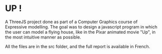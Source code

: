 # UP !

A ThreeJS project done as part of a Computer Graphics course of Expressive modelling. The goal was to design a javascript program in which the user can model a flying house, like in the Pixar animated movie "Up", in the most intuitive manner as possible.

All the files are in the src folder, and the full report is available in French.
